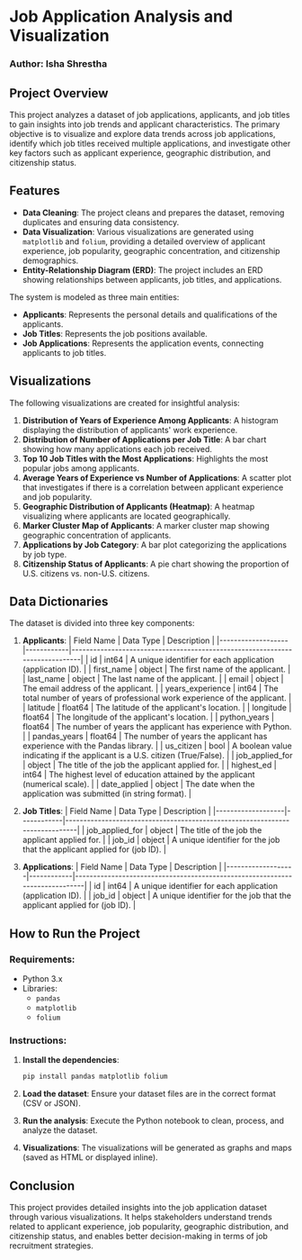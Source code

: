 
# Job Application Analysis and Visualization

### Author: Isha Shrestha  


## Project Overview

This project analyzes a dataset of job applications, applicants, and job titles to gain insights into job trends and applicant characteristics. The primary objective is to visualize and explore data trends across job applications, identify which job titles received multiple applications, and investigate other key factors such as applicant experience, geographic distribution, and citizenship status.

## Features
- **Data Cleaning**: The project cleans and prepares the dataset, removing duplicates and ensuring data consistency.
- **Data Visualization**: Various visualizations are generated using `matplotlib` and `folium`, providing a detailed overview of applicant experience, job popularity, geographic concentration, and citizenship demographics.
- **Entity-Relationship Diagram (ERD)**: The project includes an ERD showing relationships between applicants, job titles, and applications.


The system is modeled as three main entities:
- **Applicants**: Represents the personal details and qualifications of the applicants.
- **Job Titles**: Represents the job positions available.
- **Job Applications**: Represents the application events, connecting applicants to job titles.


## Visualizations
The following visualizations are created for insightful analysis:
1. **Distribution of Years of Experience Among Applicants**: A histogram displaying the distribution of applicants' work experience.
2. **Distribution of Number of Applications per Job Title**: A bar chart showing how many applications each job received.
3. **Top 10 Job Titles with the Most Applications**: Highlights the most popular jobs among applicants.
4. **Average Years of Experience vs Number of Applications**: A scatter plot that investigates if there is a correlation between applicant experience and job popularity.
5. **Geographic Distribution of Applicants (Heatmap)**: A heatmap visualizing where applicants are located geographically.
6. **Marker Cluster Map of Applicants**: A marker cluster map showing geographic concentration of applicants.
7. **Applications by Job Category**: A bar plot categorizing the applications by job type.
8. **Citizenship Status of Applicants**: A pie chart showing the proportion of U.S. citizens vs. non-U.S. citizens.

## Data Dictionaries
The dataset is divided into three key components:

1. **Applicants**:
    | Field Name        | Data Type  | Description                                                                 |
    |-------------------|------------|-----------------------------------------------------------------------------|
    | id                | int64      | A unique identifier for each application (application ID).                   |
    | first_name        | object     | The first name of the applicant.                                             |
    | last_name         | object     | The last name of the applicant.                                              |
    | email             | object     | The email address of the applicant.                                          |
    | years_experience  | int64      | The total number of years of professional work experience of the applicant.  |
    | latitude          | float64    | The latitude of the applicant's location.                                    |
    | longitude         | float64    | The longitude of the applicant's location.                                   |
    | python_years      | float64    | The number of years the applicant has experience with Python.                |
    | pandas_years      | float64    | The number of years the applicant has experience with the Pandas library.    |
    | us_citizen        | bool       | A boolean value indicating if the applicant is a U.S. citizen (True/False).  |
    | job_applied_for   | object     | The title of the job the applicant applied for.                              |
    | highest_ed        | int64      | The highest level of education attained by the applicant (numerical scale).  |
    | date_applied      | object     | The date when the application was submitted (in string format).              |

2. **Job Titles**:
    | Field Name        | Data Type  | Description                                                                 |
    |-------------------|------------|-----------------------------------------------------------------------------|
    | job_applied_for   | object     | The title of the job the applicant applied for.                              |
    | job_id            | object     | A unique identifier for the job that the applicant applied for (job ID).     |

3. **Applications**:
    | Field Name        | Data Type  | Description                                                                 |
    |-------------------|------------|-----------------------------------------------------------------------------|
    | id                | int64      | A unique identifier for each application (application ID).                   |
    | job_id            | object     | A unique identifier for the job that the applicant applied for (job ID).     |

## How to Run the Project
### Requirements:
- Python 3.x
- Libraries:
  - `pandas`
  - `matplotlib`
  - `folium`

### Instructions:
1. **Install the dependencies**:
    ```bash
    pip install pandas matplotlib folium
    ```

2. **Load the dataset**: 
   Ensure your dataset files are in the correct format (CSV or JSON).

3. **Run the analysis**: 
   Execute the Python notebook to clean, process, and analyze the dataset.

4. **Visualizations**: 
   The visualizations will be generated as graphs and maps (saved as HTML or displayed inline).



## Conclusion
This project provides detailed insights into the job application dataset through various visualizations. It helps stakeholders understand trends related to applicant experience, job popularity, geographic distribution, and citizenship status, and enables better decision-making in terms of job recruitment strategies.
